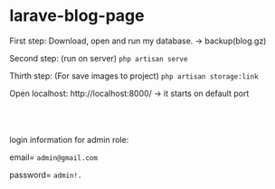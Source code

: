 # larave-blog-page

First step:
Download, open and run my database. -> backup(blog.gz)

Second step: (run on server)
`php artisan serve`

Thirth step: (For save images to project)
`php artisan storage:link`

Open localhost: http://localhost:8000/ -> it starts on default port

</br></br></br>
login information for admin role:

email= `admin@gmail.com`

password= `admin!.`
